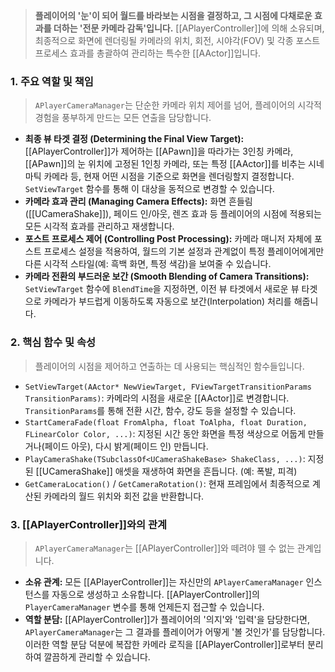 > **플레이어의 '눈'이 되어 월드를 바라보는 시점을 결정하고, 그 시점에 다채로운 효과를 더하는 '전문 카메라 감독'입니다.** [[APlayerController]]에 의해 소유되며, 최종적으로 화면에 렌더링될 카메라의 위치, 회전, 시야각(FOV) 및 각종 포스트 프로세스 효과를 총괄하여 관리하는 특수한 [[AActor]]입니다.

### **1. 주요 역할 및 책임**
> `APlayerCameraManager`는 단순한 카메라 위치 제어를 넘어, 플레이어의 시각적 경험을 풍부하게 만드는 모든 연출을 담당합니다.
* **최종 뷰 타겟 결정 (Determining the Final View Target):**
    [[APlayerController]]가 제어하는 [[APawn]]을 따라가는 3인칭 카메라, [[APawn]]의 눈 위치에 고정된 1인칭 카메라, 또는 특정 [[AActor]]를 비추는 시네마틱 카메라 등, 현재 어떤 시점을 기준으로 화면을 렌더링할지 결정합니다. `SetViewTarget` 함수를 통해 이 대상을 동적으로 변경할 수 있습니다.
* **카메라 효과 관리 (Managing Camera Effects):**
    화면 흔들림([[UCameraShake]]), 페이드 인/아웃, 렌즈 효과 등 플레이어의 시점에 적용되는 모든 시각적 효과를 관리하고 재생합니다.
* **포스트 프로세스 제어 (Controlling Post Processing):**
    카메라 매니저 자체에 포스트 프로세스 설정을 적용하여, 월드의 기본 설정과 관계없이 특정 플레이어에게만 다른 시각적 스타일(예: 흑백 화면, 특정 색감)을 보여줄 수 있습니다.
* **카메라 전환의 부드러운 보간 (Smooth Blending of Camera Transitions):**
    `SetViewTarget` 함수에 `BlendTime`을 지정하면, 이전 뷰 타겟에서 새로운 뷰 타겟으로 카메라가 부드럽게 이동하도록 자동으로 보간(Interpolation) 처리를 해줍니다.

### **2. 핵심 함수 및 속성**
> 플레이어의 시점을 제어하고 연출하는 데 사용되는 핵심적인 함수들입니다.
* `SetViewTarget(AActor* NewViewTarget, FViewTargetTransitionParams TransitionParams)`:
    카메라의 시점을 새로운 [[AActor]]로 변경합니다. `TransitionParams`를 통해 전환 시간, 함수, 강도 등을 설정할 수 있습니다.
* `StartCameraFade(float FromAlpha, float ToAlpha, float Duration, FLinearColor Color, ...)`:
    지정된 시간 동안 화면을 특정 색상으로 어둡게 만들거나(페이드 아웃), 다시 밝게(페이드 인) 만듭니다.
* `PlayCameraShake(TSubclassOf<UCameraShakeBase> ShakeClass, ...)`:
    지정된 [[UCameraShake]] 애셋을 재생하여 화면을 흔듭니다. (예: 폭발, 피격)
* `GetCameraLocation()` / `GetCameraRotation()`:
    현재 프레임에서 최종적으로 계산된 카메라의 월드 위치와 회전 값을 반환합니다.

### **3. [[APlayerController]]와의 관계**
> `APlayerCameraManager`는 [[APlayerController]]와 떼려야 뗄 수 없는 관계입니다.
* **소유 관계:**
    모든 [[APlayerController]]는 자신만의 `APlayerCameraManager` 인스턴스를 자동으로 생성하고 소유합니다. [[APlayerController]]의 `PlayerCameraManager` 변수를 통해 언제든지 접근할 수 있습니다.
* **역할 분담:**
    [[APlayerController]]가 플레이어의 '의지'와 '입력'을 담당한다면, `APlayerCameraManager`는 그 결과를 플레이어가 어떻게 '볼 것인가'를 담당합니다. 이러한 역할 분담 덕분에 복잡한 카메라 로직을 [[APlayerController]]로부터 분리하여 깔끔하게 관리할 수 있습니다.